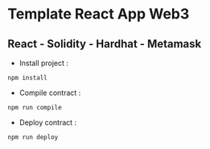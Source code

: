 # Template React App Web3

## React - Solidity - Hardhat - Metamask

- Install project :
```
npm install
```

- Compile contract :
```
npm run compile
```

- Deploy contract : 
```
npm run deploy
```